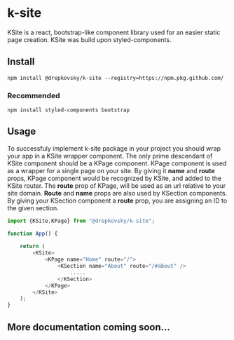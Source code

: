 # k-site

KSite is a react, bootstrap-like component library used for an easier static page creation.
KSite was build upon styled-components.


## Install
```
npm install @drepkovsky/k-site --registry=https://npm.pkg.github.com/
```
### Recommended
```
npm install styled-components bootstrap
```
## Usage
To successfuly implement k-site package in your project you should wrap your app in a KSite wrapper component.
The only prime descendant of KSite component should be a KPage component.
KPage component is used as a wrapper for a single page on your site.
By giving it **name** and **route** props, KPage component would be recognized by KSite, and added to the KSite router. 
The **route** prop of KPage, will be used as an url relative to your site domain.
**Route** and **name** props are also used by KSection components. 
By giving your KSection component a **route** prop, you are assigning an ID to the given section.
```js
import {KSite,KPage} from "@drepkovsky/k-site";

function App() {
    
    return (
        <KSite>
            <KPage name="Home" route="/">
                <KSection name="About" route="/#about" /> 
                    .....
                </KSection>
            </KPage>
        </KSite>
    ); 
}

```
## More documentation coming soon...
